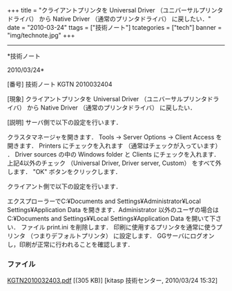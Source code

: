 ﻿+++
title = "クライアントプリンタを Universal Driver （ユニバーサルプリンタドライバ） から Native Driver （通常のプリンタドライバ） に戻したい．"
date = "2010-03-24"
ttags = ["技術ノート"]
tcategories = ["tech"]
banner = "img/technote.jpg"
+++

-----------------------------------------------------------------------------------------------------------------------------

*技術ノート

2010/03/24*


[番号]
技術ノート KGTN 2010032404

[現象]
クライアントプリンタを Universal Driver （ユニバーサルプリンタドライバ）
から Native Driver （通常のプリンタドライバ） に戻したい．

[説明]
サーバ側で以下の設定を行います．

クラスタマネージャを開きます．
Tools → Server Options → Client Access を開きます．
Printers にチェックを入れます （通常はチェックが入っています） ．
Driver sources の中の Windows folder と Clients にチェックを入れます．
上記4以外のチェック （Universal Driver, Driver server, Custom）
をすべて外します．
"OK" ボタンをクリックします．

クライアント側で以下の設定を行います．

エクスプローラーでC:¥Documents and Settings¥Administrator¥Local
Settings¥Application Data を開きます．Administrator
以外のユーザの場合はC:¥Documents and Settings¥¥Local
Settings¥Application Data を開いて下さい．
ファイル print.ini を削除します．
印刷に使用するプリンタを通常に使うプリンタ （つまりデフォルトプリンタ）
に設定します．
GGサーバにログオンし，印刷が正常に行われることを確認します．


### ファイル

 
 


[KGTN2010032403.pdf](http://techreport.kitasp.net/attachments/download/104/KGTN2010032403.pdf)
 [(305 KB)] [kitasp 技術センター, 2010/03/24
15:32]


 


 

